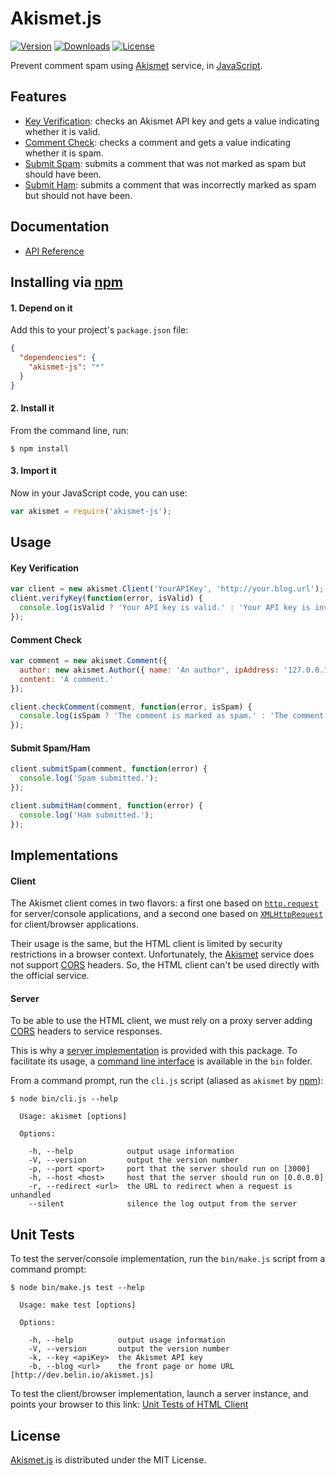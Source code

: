 # Akismet.js
[![Version](http://img.shields.io/npm/v/akismet-js.svg?style=flat-square)](https://www.npmjs.org/package/akismet-js) [![Downloads](http://img.shields.io/npm/dm/akismet-js.svg?style=flat-square)](https://www.npmjs.org/package/akismet-js) [![License](http://img.shields.io/npm/l/akismet-js.svg?style=flat-square)](https://github.com/cedx/akismet.js/blob/master/LICENSE.txt)

Prevent comment spam using [Akismet](https://akismet.com) service, in [JavaScript](https://developer.mozilla.org/en-US/docs/Web/JavaScript).

## Features
- [Key Verification](https://akismet.com/development/api/#verify-key): checks an Akismet API key and gets a value indicating whether it is valid.
- [Comment Check](https://akismet.com/development/api/#comment-check): checks a comment and gets a value indicating whether it is spam.
- [Submit Spam](https://akismet.com/development/api/#submit-spam): submits a comment that was not marked as spam but should have been.
- [Submit Ham](https://akismet.com/development/api/#submit-ham): submits a comment that was incorrectly marked as spam but should not have been.

## Documentation
- [API Reference](http://dev.belin.io/akismet.js/api)

## Installing via [npm](https://www.npmjs.org)

#### 1. Depend on it
Add this to your project's `package.json` file:

```json
{
  "dependencies": {
    "akismet-js": "*"
  }
}
```

#### 2. Install it
From the command line, run:

```shell
$ npm install
```

#### 3. Import it
Now in your JavaScript code, you can use:

```javascript
var akismet = require('akismet-js');
```

## Usage

#### Key Verification

```javascript
var client = new akismet.Client('YourAPIKey', 'http://your.blog.url');
client.verifyKey(function(error, isValid) {
  console.log(isValid ? 'Your API key is valid.' : 'Your API key is invalid.');
});
```

#### Comment Check

```javascript
var comment = new akismet.Comment({
  author: new akismet.Author({ name: 'An author', ipAddress: '127.0.0.1' }),
  content: 'A comment.'
});

client.checkComment(comment, function(error, isSpam) {
  console.log(isSpam ? 'The comment is marked as spam.' : 'The comment is marked as ham.');
});
```

#### Submit Spam/Ham

```javascript
client.submitSpam(comment, function(error) {
  console.log('Spam submitted.');
});

client.submitHam(comment, function(error) {
  console.log('Ham submitted.');
});
```

## Implementations

#### Client
The Akismet client comes in two flavors: a first one based on [`http.request`](http://nodejs.org/api/http.html#http_http_request_options_callback)
for server/console applications, and a second one based on [`XMLHttpRequest`](https://developer.mozilla.org/en-US/docs/Web/API/XMLHttpRequest)
for client/browser applications.

Their usage is the same, but the HTML client is limited by security restrictions in a browser context.
Unfortunately, the [Akismet](https://akismet.com) service does not support [CORS](http://www.w3.org/TR/cors) headers.
So, the HTML client can't be used directly with the official service.

#### Server
To be able to use the HTML client, we must rely on a proxy server adding [CORS](http://www.w3.org/TR/cors) headers to service responses.

This is why a [server implementation](https://github.com/cedx/akismet.js/blob/master/lib/server.js) is provided with this package.
To facilitate its usage, a [command line interface](https://github.com/cedx/akismet.js/blob/master/bin/cli.js) is available in the `bin` folder.

From a command prompt, run the `cli.js` script (aliased as `akismet` by [npm](https://www.npmjs.org)):

```
$ node bin/cli.js --help

  Usage: akismet [options]

  Options:

    -h, --help            output usage information
    -V, --version         output the version number
    -p, --port <port>     port that the server should run on [3000]
    -h, --host <host>     host that the server should run on [0.0.0.0]
    -r, --redirect <url>  the URL to redirect when a request is unhandled
    --silent              silence the log output from the server
```

## Unit Tests
To test the server/console implementation, run the `bin/make.js` script from a command prompt:

```
$ node bin/make.js test --help

  Usage: make test [options]

  Options:

    -h, --help          output usage information
    -V, --version       output the version number
    -k, --key <apiKey>  the Akismet API key
    -b, --blog <url>    the front page or home URL [http://dev.belin.io/akismet.js]
```

To test the client/browser implementation, launch a server instance, and points your browser to this link:
[Unit Tests of HTML Client](http://dev.belin.io/akismet.js)

## License
[Akismet.js](https://www.npmjs.org/package/akismet-js) is distributed under the MIT License.
